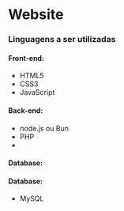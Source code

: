 <H1>Website</H1>
<h3>Linguagens a ser utilizadas</h3>
<h4>Front-end:</h4>
<ul>
<li>HTML5</li>
<li>CSS3</li>
<li>JavaScript</li>
</ul>
<h4>Back-end:</h4>
<ul>
<li>node.js ou Bun</li>
<li>PHP</li>
<li></li>
</ul>
<h4>Database:</h4>
<h4>Database:</h4>
<ul>
<li>MySQL</li>
</ul>
